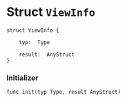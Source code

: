 # Struct `ViewInfo`

```cadence
struct ViewInfo {

    typ:  Type

    result:  AnyStruct
}
```


### Initializer

```cadence
func init(typ Type, result AnyStruct)
```


